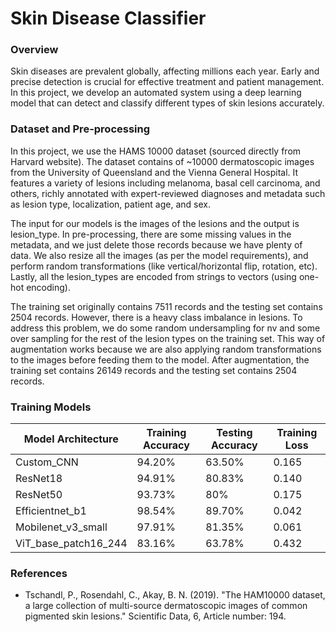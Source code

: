 # Skin Disease Classifier
### Overview
Skin diseases are prevalent globally, affecting millions each year. Early and precise detection is crucial for effective treatment and patient management. In this project, we develop an automated system using a deep learning model that can detect and classify different types of skin lesions accurately.

### Dataset and Pre-processing
In this project, we use the HAMS 10000 dataset (sourced directly from Harvard website). The dataset contains of ~10000 dermatoscopic images from the University of Queensland and the Vienna General Hospital. It features a variety of lesions including melanoma, basal cell carcinoma, and others, richly annotated with expert-reviewed diagnoses and metadata such as lesion type, localization, patient age, and sex. 

The input for our models is the images of the lesions and the output is lesion_type. In pre-processing, there are some missing values in the metadata, and we just delete those records because we have plenty of data. We also resize all the images (as per the model requirements), and perform random transformations (like vertical/horizontal flip, rotation, etc). Lastly, all the lesion_types are encoded from strings to vectors (using one-hot encoding).

The training set originally contains 7511 records and the testing set contains 2504 records. However, there is a heavy class imbalance in lesions. To address this problem, we do some random undersampling for nv and some over sampling for the rest of the lesion types on the training set. This way of augmentation works because we are also applying random transformations to the images before feeding them to the model. After augmentation, the training set contains 26149 records and the testing set contains 2504 records.

### Training Models

| Model Architecture | Training Accuracy | Testing Accuracy | Training Loss |
|----------|----------|----------|----------|
| Custom_CNN | 94.20% | 63.50% | 0.165 |
| ResNet18 | 94.91% | 80.83% | 0.140 |
| ResNet50 | 93.73% | 80% | 0.175 |
| Efficientnet_b1 | 98.54% | 89.70% | 0.042 |
| Mobilenet_v3_small | 97.91% | 81.35% | 0.061 |
| ViT_base_patch16_244 | 83.16% | 63.78% | 0.432 |

### References
- Tschandl, P., Rosendahl, C., Akay, B. N. (2019). "The HAM10000 dataset, a large collection of multi-source dermatoscopic images of common pigmented skin lesions." Scientific Data, 6, Article number: 194.
